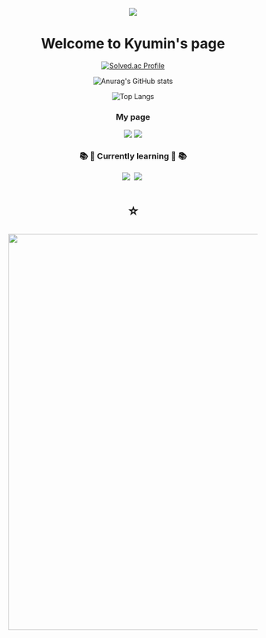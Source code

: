 

<!--
**dolphin1404/dolphin1404** is a ✨ _special_ ✨ repository because its `README.md` (this file) appears on your GitHub profile.

Here are some ideas to get you started:

- 🔭 I’m currently working on ...
- 🌱 I’m currently learning ...
- 👯 I’m looking to collaborate on ...
- 🤔 I’m looking for help with ...
- 💬 Ask me about ...
- 📫 How to reach me: ...
- 😄 Pronouns: ...
- ⚡ Fun fact: ...
-->




<div align = "center">

  <a href="https://hits.seeyoufarm.com"><img src="https://hits.seeyoufarm.com/api/count/incr/badge.svg?url=https%3A%2F%2Fgithub.com%2Fdolphin1404&count_bg=%2379C83D&title_bg=%235BCBE9&icon=awesomelists.svg&icon_color=%23060606&title=Dolphin&edge_flat=false"/></a>
  <h1> Welcome to Kyumin's page</h1>

  [![Solved.ac Profile](http://mazassumnida.wtf/api/v2/generate_badge?boj=isuka)](https://solved.ac/isuka/)
  
  ![Anurag's GitHub stats](https://github-readme-stats.vercel.app/api?username=dolphin1404&show_icons=true&theme=radical)
  
  ![Top Langs](https://github-readme-stats.vercel.app/api/top-langs/?username=dolphin1404&layout=compact)
  
</div>
<h3 align="center">My page</h3>
<div align="center">
  <a href="https://www.instagram.com/kyumini0112/" target="_blank"><img src="https://img.shields.io/badge/instagram-E4405F?style=for-the-badge&logo=instagram&logoColor=white"/></a>
  <a href="https://www.linkedin.com/in/kyumin-lee-02680a273/" target="_blank"><img src="https://img.shields.io/badge/linkedin-0E76A8?style=for-the-badge&logo=linkedin&logoColor=white"/></a>
</div>
<h3 align="center">📚 🌱 Currently learning 🌱 📚</h3>
<div align="center">
  <img src="https://img.shields.io/badge/react-02569B.svg?style=for-the-badge&logo=react&logoColor=white" />&nbsp
  <img src="https://img.shields.io/badge/c++-FF4154?style=for-the-badge&logo=cplusplus&logoColor=white" />&nbsp
  <div><h1>⭐</h1></div>
</div>
<div align="center">

  <img width=800 src="https://github-profile-trophy.vercel.app/?username=dolphin1404&column=8&theme=onedark"/>
</div>
